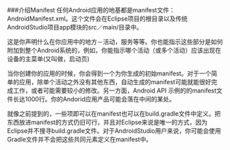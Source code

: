 ###介绍Manifest
任何Android应用的地基都是manifest文件：AndroidManifest.xml。这个文件会在Eclipse项目的根目录以及传统AndroidStudio项目app模块的src／main/目录中。

这是你声明什么在你应用中的地方－活动，服务等等。你也能指示这些部分是如何附加到整个Android系统的，例如，你能指示哪个活动（或多个活动）应该出现在设备的主菜单(又叫做，启动页)

当你创建你的应用的时候，你会得到一个为你生成的初始manifest。对于一个简单的应用，除单个活动之外没有其他东西，自动生成的manifest可能就能很好完成工作，或者可能需要较小的修改。另一方面，Android API 示例的的manifest文件长达1000行。你的Andorid应用产品可能会落在中间的某处。

就像之前提到的，一些项即可以在manifest也可以在build.gradle文件中定义。把东西放进manifest的方式仍旧可行，并且对Eclipse来说是唯一的方式，因为Eclipse并不搜寻build.gradle文件。对于AndroidStudio用户来说，你可能会使用Gradle文件并不会把这些共同元素定义在manifest中。

